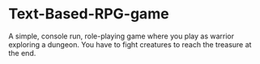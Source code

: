 # Text-Based-RPG-game
A simple, console run, role-playing game where you play as warrior exploring a dungeon. You have to fight creatures to reach the treasure at the end.
